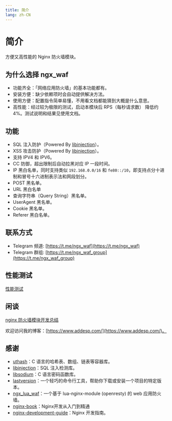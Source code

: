 ```yaml
---
title: 简介
lang: zh-CN
---
```


# 简介

方便又高性能的 Nginx 防火墙模块。

## 为什么选择 ngx_waf

* 功能齐全：「网络应用防火墙」的基本功能都有。
* 安装方便：缺少依赖项时会自动提供解决方法。
* 使用方便：配置指令简单易懂，不用看文档都能猜到大概是什么意思。
* 高性能：经过较为极限的测试，启动本模块后 RPS（每秒请求数） 降低约 4%。测试说明和结果见使用文档。

## 功能

* SQL 注入防护（Powered By [libinjection](https://github.com/libinjection/libinjection)）。
* XSS 攻击防护（Powered By [libinjection](https://github.com/libinjection/libinjection)）。
* 支持 IPV4 和 IPV6。
* CC 防御，超出限制后自动拉黑对应 IP 一段时间。
* IP 黑白名单，同时支持类似 `192.168.0.0/16` 和 `fe80::/10`，即支持点分十进制和冒号十六进制表示法和网段划分。
* POST 黑名单。
* URL 黑白名单
* 查询字符串（Query String）黑名单。
* UserAgent 黑名单。
* Cookie 黑名单。
* Referer 黑白名单。

## 联系方式

* Telegram 频道: [https://t.me/ngx_waf](https://t.me/ngx_waf)
* Telegram 群组: [https://t.me/ngx_waf_group](https://t.me/ngx_waf_group)

## 性能测试

[性能测试](test.md#性能测试)

## 闲谈

[nginx 防火墙模块开发总结](https://www.addesp.com/archives/2876)

欢迎访问我的博客：[https://www.addesp.com/](https://www.addesp.com/)。

## 感谢

* [uthash](https://github.com/troydhanson/uthash)：C 语言的哈希表、数组、链表等容器库。
* [libinjection](https://github.com/libinjection/libinjection)：SQL 注入检测库。
* [libsodium](https://github.com/jedisct1/libsodium)：C 语言密码函数库。
* [lastversion](https://github.com/dvershinin/lastversion)：一个轻巧的命令行工具，帮助你下载或安装一个项目的特定版本。
* [ngx_lua_waf](https://github.com/loveshell/ngx_lua_waf)：一个基于 lua-nginx-module (openresty) 的 web 应用防火墙。 
* [nginx-book](https://github.com/taobao/nginx-book)：Nginx开发从入门到精通 
* [nginx-development-guide](https://github.com/baishancloud/nginx-development-guide)：Nginx 开发指南。

